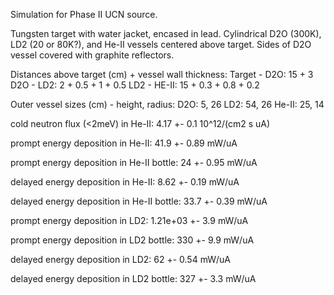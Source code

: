 Simulation for Phase II UCN source.

Tungsten target with water jacket, encased in lead.
Cylindrical D2O (300K), LD2 (20 or 80K?), and He-II vessels centered above target.
Sides of D2O vessel covered with graphite reflectors.

Distances above target (cm) + vessel wall thickness:
Target - D2O: 15 + 3
D2O - LD2: 2 + 0.5 + 1 + 0.5
LD2 - HE-II: 15 + 0.3 + 0.8 + 0.2

Outer vessel sizes (cm) - height, radius:
D2O: 5, 26
LD2: 54, 26
He-II: 25, 14

cold neutron flux (<2meV) in He-II:
4.17 +- 0.1 10^12/(cm2 s uA)

prompt energy deposition in He-II:
41.9 +- 0.89 mW/uA

prompt energy deposition in He-II bottle:
24 +- 0.95 mW/uA

delayed energy deposition in He-II:
8.62 +- 0.19 mW/uA

delayed energy deposition in He-II bottle:
33.7 +- 0.39 mW/uA

prompt energy deposition in LD2:
1.21e+03 +- 3.9 mW/uA

prompt energy deposition in LD2 bottle:
330 +- 9.9 mW/uA

delayed energy deposition in LD2:
62 +- 0.54 mW/uA

delayed energy deposition in LD2 bottle:
327 +- 3.3 mW/uA

